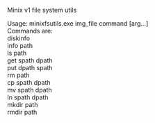 Minix v1 file system utils  
  
Usage: minixfsutils.exe img_file command [arg...]  
Commands are:  
    diskinfo  
    info path  
    ls path  
    get spath dpath  
    put dpath spath  
    rm path  
    cp spath dpath  
    mv spath dpath  
    ln spath dpath  
    mkdir path  
    rmdir path  
	  
